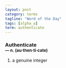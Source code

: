 ```yaml
---
layout: post
category: terms
tagline: "Word of the Day"
tags: [alpha_a]
term: authenticate
---
```


<h3>Authenticate<br/> <small>&mdash; n. (au<span>&middot;</span>then<span>&middot;</span>ti<span>&middot;</span>cate)</small></h3>
<p><ol>
<li>a genuine integer</li>
</ol></p>
